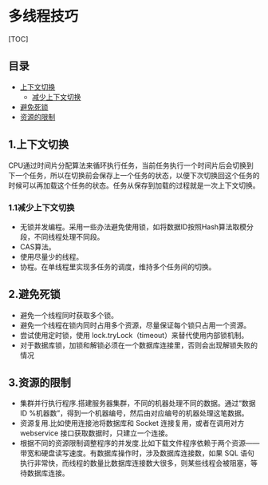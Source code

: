 # 多线程技巧

[TOC]

## 目录
- [上下文切换](#1上下文切换)
  - [减少上下文切换](#11减少上下文切换)
- [避免死锁](#2避免死锁)
- [资源的限制](#3资源的限制)

## 1.上下文切换
CPU通过时间片分配算法来循环执行任务，当前任务执行一个时间片后会切换到下一个任务，所以在切换前会保存上一个任务的状态，以便下次切换回这个任务的时候可以再加载这个任务的状态。任务从保存到加载的过程就是一次上下文切换。

### 1.1减少上下文切换
- 无锁并发编程。采用一些办法避免使用锁，如将数据ID按照Hash算法取模分段，不同线程处理不同段。
- CAS算法。
- 使用尽量少的线程。
- 协程。在单线程里实现多任务的调度，维持多个任务间的切换。

## 2.避免死锁
- 避免一个线程同时获取多个锁。
- 避免一个线程在锁内同时占用多个资源，尽量保证每个锁只占用一个资源。
- 尝试使用定时锁，使用 lock.tryLock（timeout）来替代使用内部锁机制。
- 对于数据库锁，加锁和解锁必须在一个数据库连接里，否则会出现解锁失败的情况

## 3.资源的限制
- 集群并行执行程序.搭建服务器集群，不同的机器处理不同的数据。通过“数据 ID %机器数”，得到一个机器编号，然后由对应编号的机器处理这笔数据。
- 资源复用.比如使用连接池将数据库和 Socket 连接复用，或者在调用对方 webservice 接口获取数据时，只建立一个连接。
- 根据不同的资源限制调整程序的并发度.比如下载文件程序依赖于两个资源——带宽和硬盘读写速度。有数据库操作时，涉及数据库连接数，如果 SQL 语句执行非常快，而线程的数量比数据库连接数大很多，则某些线程会被阻塞，等待数据库连接。
